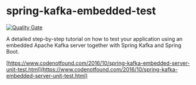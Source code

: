 # spring-kafka-embedded-test

[![Quality Gate](https://sonarqube.com/api/badges/gate?key=com.codenotfound:spring-kafka-embedded-test)](https://sonarqube.com/dashboard/index/com.codenotfound:spring-kafka-embedded-test)

A detailed step-by-step tutorial on how to test your application using an embedded Apache Kafka server together with Spring Kafka and Spring Boot.

[https://www.codenotfound.com/2016/10/spring-kafka-embedded-server-unit-test.html](https://www.codenotfound.com/2016/10/spring-kafka-embedded-server-unit-test.html)
